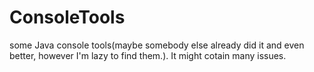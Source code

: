 # ConsoleTools
some Java console tools(maybe somebody else already did it and even better, however I'm lazy to find them.). It might cotain many issues.
